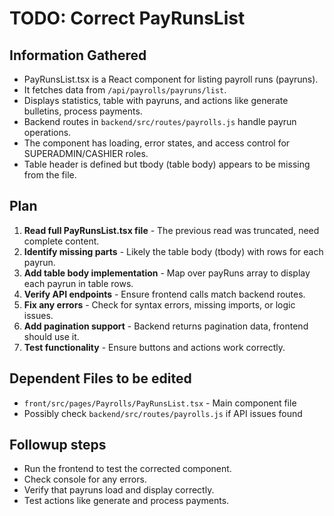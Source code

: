 # TODO: Correct PayRunsList

## Information Gathered
- PayRunsList.tsx is a React component for listing payroll runs (payruns).
- It fetches data from `/api/payrolls/payruns/list`.
- Displays statistics, table with payruns, and actions like generate bulletins, process payments.
- Backend routes in `backend/src/routes/payrolls.js` handle payrun operations.
- The component has loading, error states, and access control for SUPERADMIN/CASHIER roles.
- Table header is defined but tbody (table body) appears to be missing from the file.

## Plan
1. **Read full PayRunsList.tsx file** - The previous read was truncated, need complete content.
2. **Identify missing parts** - Likely the table body (tbody) with rows for each payrun.
3. **Add table body implementation** - Map over payRuns array to display each payrun in table rows.
4. **Verify API endpoints** - Ensure frontend calls match backend routes.
5. **Fix any errors** - Check for syntax errors, missing imports, or logic issues.
6. **Add pagination support** - Backend returns pagination data, frontend should use it.
7. **Test functionality** - Ensure buttons and actions work correctly.

## Dependent Files to be edited
- `front/src/pages/Payrolls/PayRunsList.tsx` - Main component file
- Possibly check `backend/src/routes/payrolls.js` if API issues found

## Followup steps
- Run the frontend to test the corrected component.
- Check console for any errors.
- Verify that payruns load and display correctly.
- Test actions like generate and process payments.

